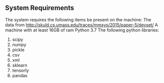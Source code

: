 System Requirements
-------------------------------------------------------------------------
The system requires the following items be present on the machine: 
The data from http://skuld.cs.umass.edu/traces/mmsys/2015/paper-5/devset/ 
A machine with at least 16GB of ram
Python 3.7
The following python libraries: 
1) scipy 
2) numpy 
3) pickle
4) csv
5) xml
6) sklearn
7) tensorly
8) pandas
